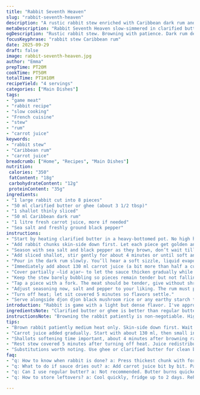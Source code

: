 ```yaml
---
title: "Rabbit Seventh Heaven"
slug: "rabbit-seventh-heaven"
description: "A rustic rabbit stew enriched with Caribbean dark rum and carrot juice. Butter-browned rabbit pieces become tender through slow simmering. The process involves repeated moistening with carrot juice, developing layers, no heavy cream or nuts. Uses standard pantry items but switches rum proportions and carrot juice volumes for a lighter, nuanced sauce. A twist with shallots instead of onions shifts aroma subtly. Ideal for those craving game with a lively citrus edge in sauce. Simple seasoning; all about patience and attentive simmering. Common pitfalls include overcooking or letting the sauce dry out. Serve with fragrant black mushroom rice for earthiness balance. A confident cook's dish – no shortcuts. You’ll learn to watch, smell, and nudge the pot, not just time it."
metaDescription: "Rabbit Seventh Heaven slow-simmered in clarified butter with Caribbean dark rum and carrot juice. Rich, tender, gamey stew with shallots and balanced seasoning."
ogDescription: "Rustic rabbit stew. Browning with patience. Dark rum deglaze. Carrot juice simmer keeps tender. Shallots gently soften. No cream, no shortcuts."
focusKeyphrase: "rabbit stew Caribbean rum"
date: 2025-09-29
draft: false
image: rabbit-seventh-heaven.jpg
author: "Emma"
prepTime: PT20M
cookTime: PT50M
totalTime: PT1H10M
recipeYield: "4 servings"
categories: ["Main Dishes"]
tags:
- "game meat"
- "rabbit recipe"
- "slow cooking"
- "French cuisine"
- "stew"
- "rum"
- "carrot juice"
keywords:
- "rabbit stew"
- "Caribbean rum"
- "carrot juice"
breadcrumb: ["Home", "Recipes", "Main Dishes"]
nutrition: 
 calories: "350"
 fatContent: "18g"
 carbohydrateContent: "12g"
 proteinContent: "35g"
ingredients:
- "1 large rabbit cut into 8 pieces"
- "50 ml clarified butter or ghee (about 3 1/2 tbsp)"
- "1 shallot thinly sliced"
- "50 ml Caribbean dark rum"
- "1 litre fresh carrot juice, more if needed"
- "Sea salt and freshly ground black pepper"
instructions:
- "Start by heating clarified butter in a heavy-bottomed pot. No high heat; medium to medium-low works better to brown without burning."
- "Add rabbit chunks skin-side down first. Let each piece get golden and crispy, about 12 to 15 minutes. Turn only when you see deep color forming. Resist poking or flipping constantly — patience builds flavor."
- "Season with sea salt and black pepper as they brown, don’t wait till the end. This step locks in taste and dries the meat’s surface for better browning."
- "Add sliced shallot, stir gently for about 4 minutes or until soft and translucent, but not browned. Onion can overpower sometimes; shallots add a milder, sweeter touch—my personal tweak here."
- "Pour in the dark rum slowly. You’ll hear a soft sizzle, liquid evaporating. Scrape the brown bits stuck to the bottom with a wooden spoon—this dissolves richness into the sauce."
- "Immediately add about 130 ml carrot juice (a bit more than half a cup). Bring to a gentle simmer, then reduce heat to low."
- "Cover partially —lid ajar— to let the sauce thicken gradually while moisture stays controlled. Check every 4 minutes or so; add 30-40 ml more carrot juice if it looks dry or rabbit surfaces appear leathery."
- "Keep the stew barely bubbling so pieces remain tender but not falling apart; about 30 to 35 minutes. You’ll see the sauce darken slightly, coat the back of a spoon with a faint sheen."
- "Tap a piece with a fork. The meat should be tender, give without shredding. If tough, simmer a bit longer with additional carrot juice; no rush, no jerky bites."
- "Adjust seasoning now, salt and pepper to your liking. The rum must peek subtly, not bite or overwhelm."
- "Turn off heat; let sit covered 5 minutes so flavors settle."
- "Serve alongside djon djon black mushroom rice or any earthy starch to balance sweetness and gamey notes."
introduction: "Rabbit is game with a light but dense flavor. I've approached it many ways but found the key is patient browning and careful liquid addition. Carrot juice replaces heavier stocks or cream, keeping the dish vibrant and digestible. Caribbean rum adds character, not just alcohol, but a deep caramel aroma that melds with the natural sweetness of the carrot. Shallots, rather than onions, give a cleaner edge to the smell without bitterness creeping in. Watch the sauce as it bubbles gently, adjusting moisture little by little — too dry and the rabbit toughens, too wet and it loses concentration. This method taught me much about subtle hands-off simmering, and I swear by it now, especially with rabbit’s mild taste. Pair with a textured mushroom rice for contrast and depth. Curious cooks should try this twist, adjust sugar or acidity separately if needed but keep it simple. The real work here? Listening to the pot more than staring at the clock."
ingredientsNote: "Clarified butter or ghee is better than regular butter here to avoid burning at the browning stage. If unavailable, use melted coconut oil but expect a slightly different aroma. Shallots replace onions intentionally; they caramelize softer and are less sulfurous. Caribbean dark rum can be swapped for aged spiced rum or a deep aged whiskey if you want a different pungency. Carrot juice’s sweetness balances the gamey bite — fresh is always best but use high-quality store-bought in a pinch. Keep an eye on juice volume; too much dilutes flavor, too little risks scorching. Sea salt preferred over regular table salt, cleaner taste and mineral notes. Black pepper freshly cracked makes a world of difference. Don’t shortcut by skipping the deglazing step — those browned bits hold umami gold. Experiment with a splash of apple cider vinegar or lemon zest not in the original if your nose tells you to brighten it at the end."
instructionsNote: "Browning the rabbit patiently is non-negotiable. High heat leads to black burnt pieces, bitter on palate. Medium or medium-low — wait for good coloration before turning. Don’t crowd the pot or you steam the meat instead. Removing excess moisture on surfaces with paper towels before browning helps. Adding shallots after browning means they soften gently without turning bitter. Surface browning proofs flavor depth, don’t skip. Pouring rum after shallot softening lets alcohol deglaze without scorching the meat. Scraping the fond is crucial; many miss this savory layer hiding at the bottom. Carrot juice added gradually keeps moisture steady, prevents the stew from boiling dry, which toughens rabbit. Avoid full lid unless too watery — partial cover balances evaporation and retention. Simmer gently, no roaring boil, bubbles about once per second. Use fork pressure on thickest piece to test doneness; it should yield easily but not shred apart. Salt and pepper last stage tweaks brightness. Always rest before serving for juices to settle. Djon djon rice on the side is old-school but amazing, earthy aroma and chewy texture marry game beautifully. If djon djon mushrooms unavailable, use shiitake or porcini risotto instead."
tips:
- "Brown rabbit patiently medium heat only. Skin-side down first. Wait for color deepening before flipping. No constant poking. Builds flavor layers internally. Dry meat surface helps. Paper towels before pan helps too. Avoid crowding; steam kills browning. Brown bits on bottom hold umami. Scrape after deglaze with dark rum. Crucial step often skipped. Butter or ghee gives clean caramel, less burning than regular butter or oil. Don’t rush."
- "Carrot juice added gradually. Start with about 130 ml, then small increments to keep stew moist but not watery. Watch sauce consistency every 4 minutes. Too dry makes meat tough, too much dilutes flavors. Partial lid control evaporation and moisture balance. Simmer gently—tiny bubbles, about one per second. Not boiling. Stir gently if needed but mostly watch for aroma and sauce color change. Sauce should darken, coat spoon back faintly shiny."
- "Shallots softening time important, about 4 minutes after browning rabbit. No browning or bitterness desired here. Onion would overpower, shallots bring sweetness and subtlety without sulfur bite. Stir gently—avoid fast sizzling or high heat here. Layered aroma builds from this stage. Dark rum pouring after shallots soft is deliberate: deglazing deepens flavor without scorching alcohol. Let sizzle softly."
- "Rest stew covered 5 minutes after turning off heat. Juice redistributes, flavors settle. Check seasoning now. Sea salt preferred for mineral balance. Fresh cracked black pepper brings sharpness but add last stage. Rum must peek subtly, not dominate or burn throat. If stew tastes flat, adjust salt and pepper carefully. Test meat doneness by fork pressure—tender, yielding but meat stays intact. If tough, add carrot juice, simmer longer patiently."
- "Substitutions worth noting. Use ghee or clarified butter for clean browning. Coconut oil works but alters aroma, expect tropical hints. Caribbean dark rum can swap for aged spiced rum or aged whiskey for different spice profile. Carrot juice freshness critical; store-bought is fallback if fresh unavailable but quality matters. Djon djon mushroom rice traditional side. If missing, shiitake or porcini risotto works for earthy contrast. Apple cider vinegar or lemon zest optional finishes if aroma feels flat but add cautiously."
faq:
- "q: How to know when rabbit is done? a: Press thickest chunk with fork. Should yield, spring back slow. No shredding apart. If tough, add carrot juice. Simmer longer low heat. Use nose too. Sauce smell deepen dark caramel hints. Soft but not mushy."
- "q: What to do if sauce dries out? a: Add carrot juice bit by bit. Partial lid keeps moisture, no full seal unless watery. Watch every 4 minutes. Stir if sauce sticks. Too much juice dilutes flavors though, balance is key. Better small additions, patience."
- "q: Can I use regular butter? a: Not recommended. Butter burns quicker so risk bitterness during browning. Clarified butter or ghee preferred, cleaner fat, higher smoke point. Coconut oil alternative but shifts aroma. Don’t skip fat, it builds flavor crust on rabbit skin side."
- "q: How to store leftovers? a: Cool quickly, fridge up to 2 days. Reheat gently low heat adding splash carrot juice for moisture. Freezer okay if tightly wrapped, lose some sauce brightness after thaw. Avoid microwaving fast or toughens meat. Let rest after warming before serving again."

---
```

